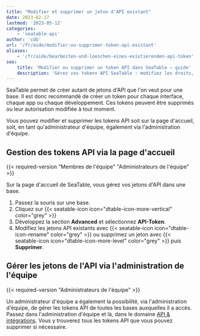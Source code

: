 ```yaml
---
title: "Modifier et supprimer un jeton d'API existant"
date: 2023-02-17
lastmod: '2023-05-12'
categories:
    - 'seatable-api'
author: 'cdb'
url: '/fr/aide/modifier-ou-supprimer-token-api-existant'
aliases:
    - '/fr/aide/bearbeiten-und-loeschen-eines-existierenden-api-token'
seo:
    title: 'Modifier ou supprimer un token API dans SeaTable – guide'
    description: 'Gérez vos tokens API SeaTable : modifiez les droits, supprimez un token ou administrez‑les à partir de la gestion d’équipe.'
---
```


SeaTable permet de créer autant de jetons d'API que l'on veut pour une base. Il est donc recommandé de créer un token pour chaque interface, chaque app ou chaque développement. Ces tokens peuvent être supprimés ou leur autorisation modifiée à tout moment.

Vous pouvez modifier et supprimer les tokens API soit sur la page d'accueil, soit, en tant qu'administrateur d'équipe, également via l'administration d'équipe.

## Gestion des tokens API via la page d'accueil

{{< required-version "Membres de l'équipe" "Administrateurs de l'équipe" >}}

Sur la page d'accueil de SeaTable, vous gérez vos jetons d'API dans une base.

1. Passez la souris sur une base.
2. Cliquez sur {{< seatable-icon icon="dtable-icon-more-vertical" color="grey" >}}
3. Développez la section **Advanced** et sélectionnez **API-Token**.
4. Modifiez les jetons API existants avec {{< seatable-icon icon="dtable-icon-rename" color="grey" >}} ou supprimez un jeton avec {{< seatable-icon icon="dtable-icon-more-level" color="grey" >}} puis **Supprimer**.

## Gérer les jetons de l'API via l'administration de l'équipe

{{< required-version "Administrateurs de l'équipe" >}}

Un administrateur d'équipe a également la possibilité, via l'administration d'équipe, de gérer les tokens API de toutes les bases auxquelles il a accès. Passez dans l'administration d'équipe et là, dans le domaine [API & intégrations](https://account.seatable.com/api). Vous y trouverez tous les tokens API que vous pouvez supprimer si nécessaire.
